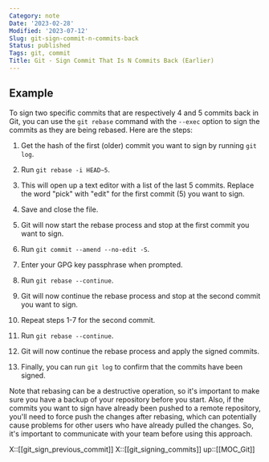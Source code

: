 ```yaml
---
Category: note
Date: '2023-02-28'
Modified: '2023-07-12'
Slug: git-sign-commit-n-commits-back
Status: published
Tags: git, commit
Title: Git - Sign Commit That Is N Commits Back (Earlier)
---
```


## Example
To sign two specific commits that are respectively 4 and 5 commits back in Git, you can use the `git rebase` command with the `--exec` option to sign the commits as they are being rebased. Here are the steps:

1.  Get the hash of the first (older) commit you want to sign by running `git log`.
    
2.  Run `git rebase -i HEAD~5`.
    
3.  This will open up a text editor with a list of the last 5 commits. Replace the word "pick" with "edit" for the first commit (5) you want to sign.
    
4.  Save and close the file.
    
5.  Git will now start the rebase process and stop at the first commit you want to sign.
    
6.  Run `git commit --amend --no-edit -S`.
    
7.  Enter your GPG key passphrase when prompted.
    
8.  Run `git rebase --continue`.
    
9.  Git will now continue the rebase process and stop at the second commit you want to sign.
    
10.  Repeat steps 1-7 for the second commit.
    
11.  Run `git rebase --continue`.
    
12.  Git will now continue the rebase process and apply the signed commits.
    
13.  Finally, you can run `git log` to confirm that the commits have been signed.
    

Note that rebasing can be a destructive operation, so it's important to make sure you have a backup of your repository before you start. Also, if the commits you want to sign have already been pushed to a remote repository, you'll need to force push the changes after rebasing, which can potentially cause problems for other users who have already pulled the changes. So, it's important to communicate with your team before using this approach.


X::[[git_sign_previous_commit]]
X::[[git_signing_commits]]
up::[[MOC_Git]]
